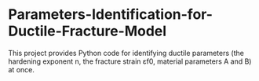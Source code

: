 # Parameters-Identification-for-Ductile-Fracture-Model
This project provides Python code for identifying ductile parameters (the hardening exponent n, the fracture strain εf0, material parameters A and B) at once. 
